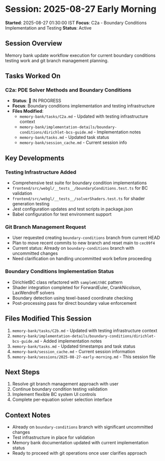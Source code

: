 # Session: 2025-08-27 Early Morning

**Started**: 2025-08-27 01:30:00 IST
**Focus**: C2a - Boundary Conditions Implementation and Testing
**Status**: Active

## Session Overview

Memory bank update workflow execution for current boundary conditions testing work and git branch management planning.

## Tasks Worked On

### C2a: PDE Solver Methods and Boundary Conditions
- **Status**: 🔄 IN PROGRESS
- **Focus**: Boundary conditions implementation and testing infrastructure
- **Files Modified**: 
  - `memory-bank/tasks/C2a.md` - Updated with testing infrastructure context
  - `memory-bank/implementation-details/boundary-conditions/dirichlet-bcs-guide.md` - Implementation notes
  - `memory-bank/tasks.md` - Updated task status
  - `memory-bank/session_cache.md` - Current session info

## Key Developments

### Testing Infrastructure Added
- Comprehensive test suite for boundary condition implementations
- `frontend/src/webgl/__tests__/boundaryConditions.test.ts` for BC validation
- `frontend/src/webgl/__tests__/solverShaders.test.ts` for shader generation testing
- Jest configuration updates and test scripts in package.json
- Babel configuration for test environment support

### Git Branch Management Request
- User requested creating `boundary-conditions` branch from current HEAD
- Plan to move recent commits to new branch and reset main to `cec09f4`
- Current status: Already on `boundary-conditions` branch with uncommitted changes
- Need clarification on handling uncommitted work before proceeding

### Boundary Conditions Implementation Status
- DirichletBC class refactored with `sampleWithBC` pattern
- Shader integration completed for ForwardEuler, CrankNicolson, LaxWendroff solvers
- Boundary detection using texel-based coordinate checking
- Post-processing pass for direct boundary value enforcement

## Files Modified This Session

1. `memory-bank/tasks/C2b.md` - Updated with testing infrastructure context
2. `memory-bank/implementation-details/boundary-conditions/dirichlet-bcs-guide.md` - Added implementation notes
3. `memory-bank/tasks.md` - Updated timestamps and task status
4. `memory-bank/session_cache.md` - Current session information
5. `memory-bank/sessions/2025-08-27-early-morning.md` - This session file

## Next Steps

1. Resolve git branch management approach with user
2. Continue boundary condition testing validation
3. Implement flexible BC system UI controls
4. Complete per-equation solver selection interface

## Context Notes

- Already on `boundary-conditions` branch with significant uncommitted changes
- Test infrastructure in place for validation
- Memory bank documentation updated with current implementation status
- Ready to proceed with git operations once user clarifies approach